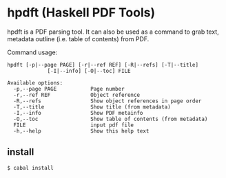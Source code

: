 # hpdft (Haskell PDF Tools)

hpdft is a PDF parsing tool. It can also be used as a command to grab text, metadata outline (i.e. table of contents) from PDF. 

Command usage: 

```
hpdft [-p|--page PAGE] [-r|--ref REF] [-R|--refs] [-T|--title]
             [-I|--info] [-O|--toc] FILE

Available options:
  -p,--page PAGE           Page number
  -r,--ref REF             Object reference
  -R,--refs                Show object references in page order
  -T,--title               Show title (from metadata)
  -I,--info                Show PDF metainfo
  -O,--toc                 Show table of contents (from metadata)
  FILE                     input pdf file
  -h,--help                Show this help text
```

## install

```
$ cabal install
```
